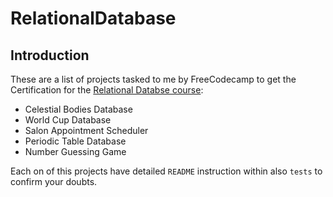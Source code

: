 # RelationalDatabase

## Introduction

These are a list of projects tasked to me by FreeCodecamp to get the Certification for the [Relational Databse course](https://www.freecodecamp.org/learn/relational-database/):

- Celestial Bodies Database
- World Cup Database
- Salon Appointment Scheduler
- Periodic Table Database
- Number Guessing Game

Each on of this projects have detailed `README` instruction within also `tests` to confirm your doubts.
